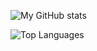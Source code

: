 ![My GitHub stats](https://github-readme-stats-arnav-mangla.vercel.app/api?username=Arnav3094&show_icons=true&theme=transparent)

![Top Languages](https://github-readme-stats-arnav-mangla.vercel.app/api/top-langs/?username=Arnav3094&layout=compact&theme=transparent)


<!---
Arnav3094/Arnav3094 is a ✨ special ✨ repository because its `README.md` (this file) appears on your GitHub profile.
You can click the Preview link to take a look at your changes.
--->
